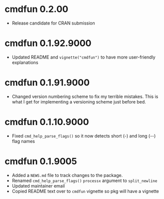 # cmdfun 0.2.00
* Release candidate for CRAN submission

# cmdfun 0.1.92.9000

* Updated README and `vignette("cmdfun")` to have more user-friendly explanations

# cmdfun 0.1.91.9000

* Changed version numbering scheme to fix my terrible mistakes. This is what I
get for implementing a versioning scheme just before bed.

# cmdfun 0.1.10.9000

* Fixed `cmd_help_parse_flags()` so it now detects short (-) and long (--) flag names

# cmdfun 0.1.9005

* Added a `NEWS.md` file to track changes to the package.
* Renamed `cmd_help_parse_flags()` `processx` argument to `split_newline`
* Updated maintainer email
* Copied README text over to `cmdfun` vignette so pkg will have a vignette
